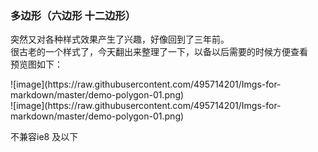 ### 多边形（六边形 十二边形）
<p>
突然又对各种样式效果产生了兴趣，好像回到了三年前。<br>
很古老的一个样式了，今天翻出来整理了一下，以备以后需要的时候方便查看<br>
预览图如下：
</p>
![image](https://raw.githubusercontent.com/495714201/Imgs-for-markdown/master/demo-polygon-01.png)
<br>
![image](https://raw.githubusercontent.com/495714201/Imgs-for-markdown/master/demo-polygon-01.png)
<p>
不兼容ie8 及以下
</p>
